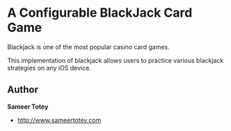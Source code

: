 # A Configurable BlackJack Card Game

Blackjack is one of the most popular casino card games.

This implementation of blackjack allows users to practice various blackjack strategies on any iOS device.


## Author

**Sameer Totey**
- <http://www.sameertotey.com>


